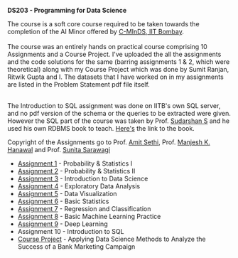 <h>**DS203 - Programming for Data Science**</h>

<body>The course is a soft core course required to be taken towards the completion of the AI Minor offered by <a href = "https://www.minds.iitb.ac.in/">C-MInDS, IIT Bombay</a>.
<br><br>The course was an entirely hands on practical course comprising 10 Assignments and a Course Project. I've uploaded the all the assignments and the code solutions for the same
(barring assignments 1 & 2, which were theoretical) along with my Course Project which was done by Sumit Ranjan, Ritwik Gupta and I. The datasets that I have worked on in my assignments
are listed in the Problem Statement pdf file itself.

<br>The Introduction to SQL assignment was done on IITB's own SQL server, and no pdf version of the schema or the queries to be extracted were given. However the SQL part of the 
course was taken by Prof. <a href = "https://www.cse.iitb.ac.in/~sudarsha/">Sudarshan S</a> and he used his own RDBMS book to teach. <a href = "https://www.db-book.com/">Here's</a> the 
link to the book. 

Copyright of the Assignments go to Prof. <a href="https://www.ee.iitb.ac.in/~asethi/">Amit Sethi</a>, Prof. <a href="https://www.ieor.iitb.ac.in/files/faculty/mhanawal/index.html">Manjesh K. Hanawal</a> and 
Prof. <a href="https://www.cse.iitb.ac.in/~sunita/">Sunita Sarawagi</a>

<ul>
<li> <a href = "https://github.com/Kunind27/DS203/tree/master/Assignment%201">Assignment 1</a> - Probability & Statistics I
<li> <a href = "https://github.com/Kunind27/DS203/tree/master/Assignment%202">Assignment 2</a> - Probability & Statistics II
<li> <a href = "https://github.com/Kunind27/DS203/tree/master/Assignment%203">Assignment 3</a> - Introduction to Data Science
<li> <a href = "https://github.com/Kunind27/DS203/tree/master/Assignment%204">Assignment 4</a> - Exploratory Data Analysis
<li> <a href = "https://github.com/Kunind27/DS203/tree/master/Assignment%205">Assignment 5</a> - Data Visualization
<li> <a href = "https://github.com/Kunind27/DS203/tree/master/Assignment%206">Assignment 6</a> - Basic Statistics
<li> <a href = "https://github.com/Kunind27/DS203/tree/master/Assignment%207">Assignment 7</a> - Regression and Classification
<li> <a href = "https://github.com/Kunind27/DS203/tree/master/Assignment%208">Assignment 8</a> - Basic Machine Learning Practice
<li> <a href = "https://github.com/Kunind27/DS203/tree/master/Assignment%209">Assignment 9</a> - Deep Learning
<li> Assignment 10 - Introduction to SQL
<li> <a href = "https://github.com/Kunind27/DS203/tree/master/Project">Course Project</a> - Applying Data Science Methods to Analyze the Success of a Bank Marketing Campaign 
</ul>
</body>
